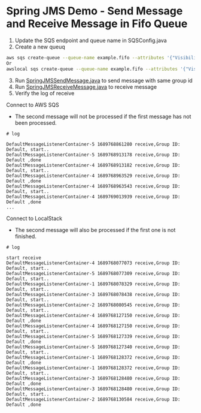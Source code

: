 # Spring JMS Demo - Send Message and Receive Message in Fifo Queue

1. Update the SQS endpoint and queue name in SQSConfig.java
2. Create a new queuq
```bash
aws sqs create-queue --queue-name example.fifo --attributes '{"VisibilityTimeout":"60","FifoQueue":"true","ContentBasedDeduplication":"true","DeduplicationScope":"messageGroup","FifoThroughputLimit":"perMessageGroupId"}'
Or
awslocal sqs create-queue --queue-name example.fifo --attributes '{"VisibilityTimeout":"60","FifoQueue":"true","ContentBasedDeduplication":"true","DeduplicationScope":"messageGroup","FifoThroughputLimit":"perMessageGroupId"}'
```
3. Run [SpringJMSSendMessage.java](src%2Fmain%2Fjava%2Fsqs%2FSpringJMSSendMessage.java) to send message with same group id
4. Run [SpringJMSReceiveMessage.java](src%2Fmain%2Fjava%2Fsqs%2FSpringJMSReceiveMessage.java) to receive message
5. Verify the log of receive

Connect to AWS SQS
 - The second message will not be processed if the first message has not been processed.
```text
# log

DefaultMessageListenerContainer-5 1689768861280 receive,Group ID: Default, start..
DefaultMessageListenerContainer-5 1689768913178 receive,Group ID: Default ,done
DefaultMessageListenerContainer-4 1689768913182 receive,Group ID: Default, start..
DefaultMessageListenerContainer-4 1689768963529 receive,Group ID: Default ,done
DefaultMessageListenerContainer-4 1689768963543 receive,Group ID: Default, start..
DefaultMessageListenerContainer-4 1689769013939 receive,Group ID: Default ,done
...
```
Connect to LocalStack
 - The second message will also be processed if the first one is not finished.
```text
# log

start receive
DefaultMessageListenerContainer-4 1689768077073 receive,Group ID: Default, start..
DefaultMessageListenerContainer-5 1689768077309 receive,Group ID: Default, start..
DefaultMessageListenerContainer-1 1689768078329 receive,Group ID: Default, start..
DefaultMessageListenerContainer-3 1689768078438 receive,Group ID: Default, start..
DefaultMessageListenerContainer-2 1689768080545 receive,Group ID: Default, start..
DefaultMessageListenerContainer-4 1689768127150 receive,Group ID: Default ,done
DefaultMessageListenerContainer-4 1689768127150 receive,Group ID: Default, start..
DefaultMessageListenerContainer-5 1689768127339 receive,Group ID: Default ,done
DefaultMessageListenerContainer-5 1689768127340 receive,Group ID: Default, start..
DefaultMessageListenerContainer-1 1689768128372 receive,Group ID: Default ,done
DefaultMessageListenerContainer-1 1689768128372 receive,Group ID: Default, start..
DefaultMessageListenerContainer-3 1689768128480 receive,Group ID: Default ,done
DefaultMessageListenerContainer-3 1689768128480 receive,Group ID: Default, start..
DefaultMessageListenerContainer-2 1689768130584 receive,Group ID: Default ,done
```